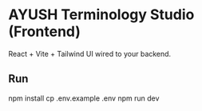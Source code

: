 # AYUSH Terminology Studio (Frontend)
React + Vite + Tailwind UI wired to your backend.

## Run
npm install
cp .env.example .env
npm run dev
